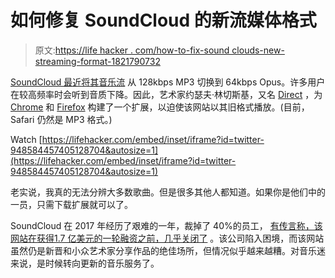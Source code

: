 # 如何修复 SoundCloud 的新流媒体格式

> 原文:[https://life hacker . com/how-to-fix-sound clouds-new-streaming-format-1821790732](https://lifehacker.com/how-to-fix-soundclouds-new-streaming-format-1821790732)

[SoundCloud 最近将其音乐流](http://pigeonsandplanes.com/news/2018/01/soundcloud-low-quality-64kbps) 从 128kbps MP3 切换到 64kbps Opus。许多用户在较高频率时会听到音质下降。因此，艺术家约瑟夫·林切斯基，又名 [Direct](https://soundcloud.com/directmusic) ，为 [Chrome](https://chrome.google.com/webstore/detail/soundcloud-quality-restor/llhggdgjolganlijhnocpbjfmdomanlc?hl=en) 和 [Firefox](https://addons.mozilla.org/en-US/firefox/addon/soundcloud-quality-restore/) 构建了一个扩展，以迫使该网站以其旧格式播放。(目前，Safari 仍然是 MP3 格式。)

Watch [https://lifehacker.com/embed/inset/iframe?id=twitter-948584457405128704&autosize=1](https://lifehacker.com/embed/inset/iframe?id=twitter-948584457405128704&autosize=1) 

老实说，我真的无法分辨大多数歌曲。但是很多其他人都知道。如果你是他们中的一员，只需下载扩展就可以了。

SoundCloud 在 2017 年经历了艰难的一年，裁掉了 40%的员工， [有传言称，该网站在获得1.7 亿美元的一轮融资之前，几乎关闭了](https://techcrunch.com/2017/07/12/soundshroud/) 。该公司陷入困境，而该网站虽然仍是新晋和小众艺术家分享作品的绝佳场所，但情况似乎越来越糟。对音乐迷来说，是时候转向更新的音乐服务了。